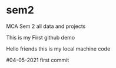 # sem2
MCA Sem 2 all data and projects
 
 
 This is my First github demo


Hello friends this is my local machine code

#04-05-2021 
first commit